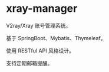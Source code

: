# xray-manager

V2ray/Xray 账号管理系统。

基于 SpringBoot、Mybatis、Thymeleaf。

使用 RESTful API 风格设计。

支持定期邮箱提醒。

